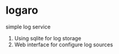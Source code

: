 # logaro
simple log service
1. Using sqlite for log storage
2. Web interface for configure log sources
